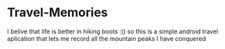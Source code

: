 # Travel-Memories
I belive that life is better in hiking boots :)) so this is a simple android travel aplication that lets me record all the mountain peaks I have conquered
